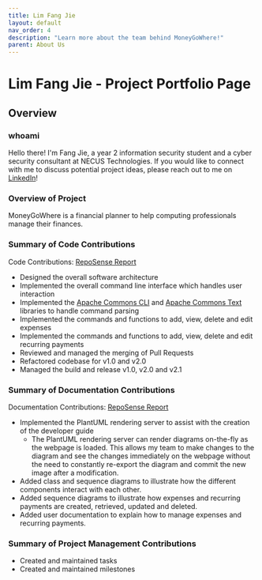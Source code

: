```yaml
---
title: Lim Fang Jie
layout: default
nav_order: 4
description: "Learn more about the team behind MoneyGoWhere!"
parent: About Us
---
```

# Lim Fang Jie - Project Portfolio Page

## Overview

### whoami

Hello there!
I'm Fang Jie, a year 2 information security student and a cyber security consultant at NECUS Technologies.
If you would like to connect with me to discuss potential project ideas, please reach out to me on [LinkedIn](https://www.linkedin.com/in/limfangjie)!

### Overview of Project

MoneyGoWhere is a financial planner to help computing professionals manage their finances.

### Summary of Code Contributions

Code Contributions: [RepoSense Report](https://nus-cs2113-ay2223s1.github.io/tp-dashboard/?search=xzynos&sort=totalCommits&sortWithin=title&timeframe=commit&mergegroup=&groupSelect=groupByRepos&breakdown=true&checkedFileTypes=docs~functional-code~test-code~other&since=2022-09-16&tabOpen=true&tabType=authorship&zFR=false&tabAuthor=xzynos&tabRepo=AY2223S1-CS2113T-W11-1%2Ftp%5Bmaster%5D&authorshipIsMergeGroup=false&authorshipFileTypes=functional-code&authorshipIsBinaryFileTypeChecked=false&authorshipIsIgnoredFilesChecked=false)

* Designed the overall software architecture
* Implemented the overall command line interface which handles user interaction
* Implemented the [Apache Commons CLI](https://commons.apache.org/proper/commons-cli/) and [Apache Commons Text](https://commons.apache.org/proper/commons-text/) libraries to handle command parsing
* Implemented the commands and functions to add, view, delete and edit expenses
* Implemented the commands and functions to add, view, delete and edit recurring payments
* Reviewed and managed the merging of Pull Requests
* Refactored codebase for v1.0 and v2.0
* Managed the build and release v1.0, v2.0 and v2.1

### Summary of Documentation Contributions

Documentation Contributions: [RepoSense Report](https://nus-cs2113-ay2223s1.github.io/tp-dashboard/?search=xzynos&sort=totalCommits&sortWithin=title&timeframe=commit&mergegroup=&groupSelect=groupByRepos&breakdown=true&checkedFileTypes=docs~functional-code~test-code~other&since=2022-09-16&tabOpen=true&tabType=authorship&zFR=false&tabAuthor=xzynos&tabRepo=AY2223S1-CS2113T-W11-1%2Ftp%5Bmaster%5D&authorshipIsMergeGroup=false&authorshipFileTypes=docs&authorshipIsBinaryFileTypeChecked=false&authorshipIsIgnoredFilesChecked=false)

* Implemented the PlantUML rendering server to assist with the creation of the developer guide
    * The PlantUML rendering server can render diagrams on-the-fly as the webpage is loaded. 
    This allows my team to make changes to the diagram and see the changes immediately on the webpage without the need to constantly re-export the diagram and commit the new image after a modification.
* Added class and sequence diagrams to illustrate how the different components interact with each other.
* Added sequence diagrams to illustrate how expenses and recurring payments are created, retrieved, updated and deleted.
* Added user documentation to explain how to manage expenses and recurring payments.

### Summary of Project Management Contributions

* Created and maintained tasks
* Created and maintained milestones
